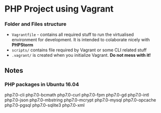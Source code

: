 # PHP Project using Vagrant

### Folder and Files structure

- `Vagrantfile` - contains all required stuff to run the virtualised environment for development. It is intended to colaborate nicely with __PHPStorm__
- `scripts/` contains file required by Vagrant or some CLI related stuff
- `.vagrant/` is created when you initialize Vagrant. __Do not mess with it!__

## Notes

### PHP packages in Ubuntu 16.04
php7.0-cli php7.0-bcmath php7.0-curl php7.0-fpm php7.0-gd php7.0-intl php7.0-json php7.0-mbstring php7.0-mcrypt php7.0-mysql php7.0-opcache php7.0-pgsql php7.0-sqlite3 php7.0-xml

